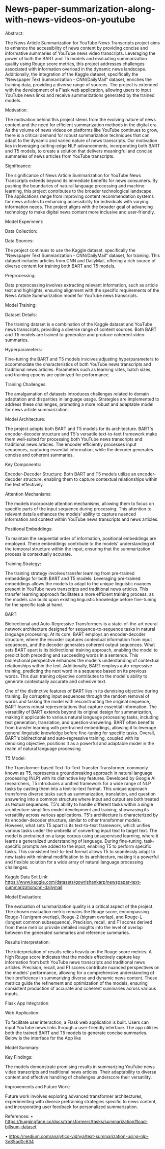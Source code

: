 # News-paper-summarization-along-with-news-videos-on-youtube


Abstract:

The News Article Summarization for YouTube News Transcripts project aims to enhance the accessibility of news content by providing concise and informative summaries of YouTube news video transcripts. Leveraging the power of both the BART and T5 models and evaluating summarization quality using Rouge score metrics, this project addresses challenges associated with information overload in the dynamic news landscape. Additionally, the integration of the Kaggle dataset, specifically the "Newspaper Text Summarization - CNN/DailyMail" dataset, enriches the training data, providing a diverse range of sources. The project is extended with the development of a Flask web application, allowing users to input YouTube news links and receive summarizations generated by the trained models.

Motivation:

The motivation behind this project stems from the evolving nature of news content and the need for efficient summarization methods in the digital era. As the volume of news videos on platforms like YouTube continues to grow, there is a critical demand for robust summarization techniques that can adapt to the dynamic and varied nature of news transcripts. Our motivation lies in leveraging cutting-edge NLP advancements, incorporating both BART and T5 models, to create a solution that delivers meaningful and concise summaries of news articles from YouTube transcripts.

Significance:

The significance of News Article Summarization for YouTube News Transcripts extends beyond its immediate benefits for news consumers. By pushing the boundaries of natural language processing and machine learning, this project contributes to the broader technological landscape. The applications range from improving content recommendation systems for news articles to enhancing accessibility for individuals with varying information needs. The project aligns with the broader goal of advancing technology to make digital news content more inclusive and user-friendly.


Model Experiment:

Data Collection:

Data Sources:

The project continues to use the Kaggle dataset, specifically the "Newspaper Text Summarization - CNN/DailyMail" dataset, for training. This dataset includes articles from CNN and DailyMail, offering a rich source of diverse content for training both BART and T5 models.

Preprocessing:

Data preprocessing involves extracting relevant information, such as article text and highlights, ensuring alignment with the specific requirements of the News Article Summarization model for YouTube news transcripts.

Model Training:

Dataset Details:

The training dataset is a combination of the Kaggle dataset and YouTube news transcripts, providing a diverse range of content sources. Both BART and T5 models are trained to generalize and produce coherent video summaries.

Hyperparameters:

Fine-tuning the BART and T5 models involves adjusting hyperparameters to accommodate the characteristics of both YouTube news transcripts and traditional news articles. Parameters such as learning rates, batch sizes, and training epochs are optimized for performance.

Training Challenges:

The amalgamation of datasets introduces challenges related to domain adaptation and disparities in language usage. Strategies are implemented to address these challenges, promoting a more robust and adaptable model for news article summarization.

Model Architecture:

The project adopts both BART and T5 models for its architecture. BART's encoder-decoder structure and T5's versatile text-to-text framework make them well-suited for processing both YouTube news transcripts and traditional news articles. The encoder efficiently processes input sequences, capturing essential information, while the decoder generates concise and coherent summaries.

Key Components:

Encoder-Decoder Structure:
Both BART and T5 models utilize an encoder-decoder structure, enabling them to capture contextual relationships within the text effectively.

Attention Mechanisms:

The models incorporate attention mechanisms, allowing them to focus on specific parts of the input sequence during processing. This attention to relevant details enhances the models' ability to capture nuanced information and context within YouTube news transcripts and news articles.

Positional Embeddings:

To maintain the sequential order of information, positional embeddings are employed. These embeddings contribute to the models' understanding of the temporal structure within the input, ensuring that the summarization process is contextually accurate.

Training Strategy:

The training strategy involves transfer learning from pre-trained embeddings for both BART and T5 models. Leveraging pre-trained embeddings allows the models to adapt to the unique linguistic nuances present in YouTube news transcripts and traditional news articles. This transfer learning approach facilitates a more efficient training process, as the models can build upon existing linguistic knowledge before fine-tuning for the specific task at hand.

BART:

Bidirectional and Auto-Regressive Transformers is a state-of-the-art neural network architecture designed for sequence-to-sequence tasks in natural language processing. At its core, BART employs an encoder-decoder structure, where the encoder captures contextual information from input sequences, and the decoder generates coherent output sequences. What sets BART apart is its bidirectional training approach, enabling the model to predict both preceding and succeeding words in a sentence. This bidirectional perspective enhances the model's understanding of contextual relationships within the text. Additionally, BART employs auto-regressive training, predicting the next word in a sequence based on its previous words. This dual training objective contributes to the model's ability to generate contextually accurate and cohesive text.

One of the distinctive features of BART lies in its denoising objective during training. By corrupting input sequences through the random removal of words and tasking the model with reconstructing the original sequence, BART learns robust representations that capture essential information. The versatility of BART extends beyond its original design for summarization, making it applicable to various natural language processing tasks, including text generation, translation, and question-answering. BART often benefits from transfer learning with pre-trained embeddings, allowing it to leverage general linguistic knowledge before fine-tuning for specific tasks. Overall, BART's bidirectional and auto-regressive training, coupled with its denoising objective, positions it as a powerful and adaptable model in the realm of natural language processing

T5 Model:

The Transformer-based Text-To-Text Transfer Transformer, commonly known as T5, represents a groundbreaking approach in natural language processing (NLP) with its distinctive key features. Developed by Google AI researchers, T5 introduces a unified framework for a wide range of NLP tasks by casting them into a text-to-text format. This unique approach transforms diverse tasks such as summarization, translation, and question answering into a common structure where input and output are both treated as textual sequences. T5's ability to handle different tasks within a single architecture simplifies model development and training, showcasing its versatility across various applications.
T5's architecture is characterized by its encoder-decoder structure, similar to other transformer models. However, what sets T5 apart is its text-to-text framework, which unifies various tasks under the umbrella of converting input text to target text. The model is pretrained on a large corpus using unsupervised learning, where it learns a generalized understanding of language. During fine-tuning, task-specific prompts are added to the input, enabling T5 to perform specific tasks. This consistent text-to-text format allows T5 to seamlessly adapt to new tasks with minimal modification to its architecture, making it a powerful and flexible solution for a wide array of natural language processing challenges.

Kaggle Data Set Link: https://www.kaggle.com/datasets/gowrishankarp/newspaper-text-summarizationcnn-dailymail


Model Evaluation:

The evaluation of summarization quality is a critical aspect of the project. The chosen evaluation metric remains the Rouge score, encompassing Rouge-1 (unigram overlap), Rouge-2 (bigram overlap), and Rouge-L (longest common subsequence). Precision, recall, and F1 scores derived from these metrics provide detailed insights into the level of overlap between the generated summaries and reference summaries.

Results Interpretation:

The interpretation of results relies heavily on the Rouge score metrics. A high Rouge score indicates that the models effectively capture key information from both YouTube news transcripts and traditional news articles. Precision, recall, and F1 scores contribute nuanced perspectives on the models' performance, allowing for a comprehensive understanding of their proficiency in summarizing diverse and dynamic news content. These metrics guide the refinement and optimization of the models, ensuring consistent production of accurate and coherent summaries across various inputs.

Flask App Integration:

Web Application:

To facilitate user interaction, a Flask web application is built. Users can input YouTube news links through a user-friendly interface. The app utilizes both the trained BART and T5 models to generate concise summaries.
Below is the interface for the App like
 

Model Summary:

Key Findings:

The models demonstrate promising results in summarizing YouTube news video transcripts and traditional news articles. Their adaptability to diverse content and effective handling of challenges underscore their versatility.

Improvements and Future Work:

Future work involves exploring advanced transformer architectures, experimenting with diverse pretraining strategies specific to news content, and incorporating user feedback for personalized summarization.

References:
•	https://huggingface.co/docs/transformers/tasks/summarization#load-billsum-dataset

•	https://medium.com/analytics-vidhya/text-summarization-using-nlp-3e85ad0c634

